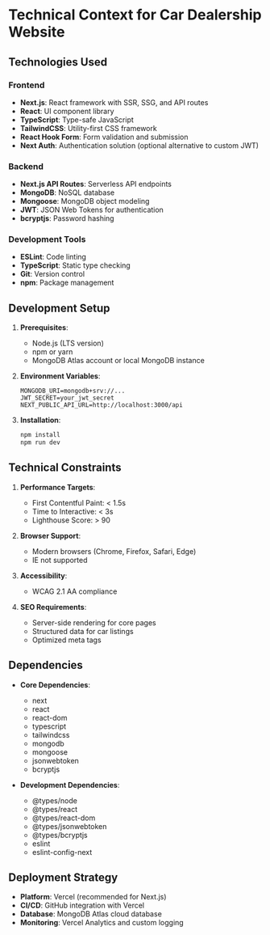 # Technical Context for Car Dealership Website

## Technologies Used

### Frontend
- **Next.js**: React framework with SSR, SSG, and API routes
- **React**: UI component library
- **TypeScript**: Type-safe JavaScript
- **TailwindCSS**: Utility-first CSS framework
- **React Hook Form**: Form validation and submission
- **Next Auth**: Authentication solution (optional alternative to custom JWT)

### Backend
- **Next.js API Routes**: Serverless API endpoints
- **MongoDB**: NoSQL database
- **Mongoose**: MongoDB object modeling
- **JWT**: JSON Web Tokens for authentication
- **bcryptjs**: Password hashing

### Development Tools
- **ESLint**: Code linting
- **TypeScript**: Static type checking
- **Git**: Version control
- **npm**: Package management

## Development Setup
1. **Prerequisites**:
   - Node.js (LTS version)
   - npm or yarn
   - MongoDB Atlas account or local MongoDB instance

2. **Environment Variables**:
   ```
   MONGODB_URI=mongodb+srv://...
   JWT_SECRET=your_jwt_secret
   NEXT_PUBLIC_API_URL=http://localhost:3000/api
   ```

3. **Installation**:
   ```bash
   npm install
   npm run dev
   ```

## Technical Constraints
1. **Performance Targets**:
   - First Contentful Paint: < 1.5s
   - Time to Interactive: < 3s
   - Lighthouse Score: > 90

2. **Browser Support**:
   - Modern browsers (Chrome, Firefox, Safari, Edge)
   - IE not supported

3. **Accessibility**:
   - WCAG 2.1 AA compliance

4. **SEO Requirements**:
   - Server-side rendering for core pages
   - Structured data for car listings
   - Optimized meta tags

## Dependencies
- **Core Dependencies**:
  - next
  - react
  - react-dom
  - typescript
  - tailwindcss
  - mongodb
  - mongoose
  - jsonwebtoken
  - bcryptjs

- **Development Dependencies**:
  - @types/node
  - @types/react
  - @types/react-dom
  - @types/jsonwebtoken
  - @types/bcryptjs
  - eslint
  - eslint-config-next

## Deployment Strategy
- **Platform**: Vercel (recommended for Next.js)
- **CI/CD**: GitHub integration with Vercel
- **Database**: MongoDB Atlas cloud database
- **Monitoring**: Vercel Analytics and custom logging 
